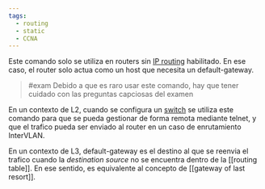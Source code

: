 ```yaml
---
tags:
  - routing
  - static
  - CCNA
---
```


Este comando solo se utiliza en routers sin [IP routing](IP%20routing.md) habilitado. En ese caso, el router solo actua como un  host que necesita un default-gateway. 
> #exam Debido a que es raro usar este comando, hay que tener cuidado con las preguntas capciosas del examen

En un contexto de L2, cuando se configura un [switch](../../VLAN/switch.md) se utiliza este comando para que se pueda gestionar de forma remota mediante telnet, y que el trafico pueda ser enviado al router en un caso de enrutamiento InterVLAN.

En un contexto de L3, default-gateway es el destino al que se reenvia el trafico cuando la _destination source_ no se encuentra dentro de la [[routing table]]. En ese sentido, es equivalente al concepto de [[gateway of last resort]]. 



